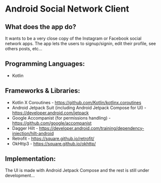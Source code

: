 # Android Social Network Client

## What does the app do?
It wants to be a very close copy of the Instagram or Facebook social network apps. The app lets the users to signup/signin, edit their profile, see others posts, etc...

## Programming Languages:
- Kotlin

## Frameworks & Libraries:
- Kotlin X Coroutines - https://github.com/Kotlin/kotlinx.coroutines
- Android Jetpack Suit (including Android Jetpack Compose for UI) - https://developer.android.com/jetpack
- Google Accompanist (for permissions handling) - https://github.com/google/accompanist
- Dagger Hilt - https://developer.android.com/training/dependency-injection/hilt-android
- Retrofit - https://square.github.io/retrofit/
- OkHttp3 - https://square.github.io/okhttp/

## Implementation:
The UI is made with Android Jetpack Compose and the rest is still under development...